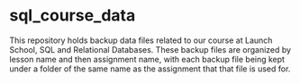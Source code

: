 # sql_course_data

This repository holds backup data files related to our course at Launch School,
SQL and Relational Databases. These backup files are organized by lesson name
and then assignment name, with each backup file being kept under a folder of
the same name as the assignment that that file is used for.
